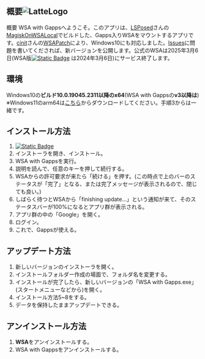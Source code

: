 ## 概要![LatteLogo](https://github.com/user-attachments/assets/d7b2e392-f463-427d-a5fd-6829b8ba2619)
概要
WSA with Gappsへようこそ。このアプリは、[LSPosed](https://github.com/LSPosed)さんの[MagiskOnWSALocal](https://github.com/LSPosed/MagiskOnWSALocal)でビルドした、Gapps入りWSAをマウントするアプリです。[cinit](https://github.com/cinit)さんの[WSAPatch](https://github.com/cinit/WSAPatch)により、Windows10にも対応しました。[Issues](https://github.com/kamekuridaiya/WSA-with-Gapps-Japanese/issues)に問題を書いてくだされば、新バージョンを公開します。公式のWSAは2025年3月6日(WSA版[![Static Badge](https://img.shields.io/badge/Amazon%20App%20Store-white?logo=amazon)](https://apps.microsoft.com/detail/9njhk44ttksx?hl=ja-jp&gl=JP)
は2024年3月6日)にサービス終了します。
## 環境
Windows10の**ビルド10.0.19045.2311以降のx64**(WSA with Gappsの**v3以降は**)
※Windows11のarm64は[こちら](https://github.com/MustardChef/WSABuilds/releases/tag/Windows_11_2311.40000.5.0_LTS_2_arm64)からダウンロードしてください。手順3からは一緒です。
## インストール方法
1. [![Static Badge](https://img.shields.io/badge/DOWNLOAD-brightgreen)](https://github.com/kamekuridaiya/WSA-with-Gapps-Japanese/releases/download/v3/WSA.with.Gapps.Setup.exe)
2. インストーラを開き、インストール。
3. WSA with Gappsを実行。
4. 説明を読んで、任意のキーを押して続行する。
5. WSAからの許可要求が来たら「続ける」を押す。(この時点で上のバーのステータスが「完了」となる、または完了メッセージが表示されるので、閉じても良い。)
6. しばらく待つとWSAから「finishing update...」という通知が来て、そのステータスバーが100%になるとアプリ群が表示される。
7. アプリ群の中の「Google」を開く。
8. ログイン。
9. これで、Gappsが使える。
## アップデート方法
1. 新しいバージョンのインストーラを開く。
2. インストールフォルダー作成の場面で、フォルダ名を変更する。
3. インストールが完了したら、新しいバージョンの「WSA with Gapps.exe」(スタートメニューなどから)を開く。
4. インストール方法5~8をする。
5. データを保持したままアップデートできる。
## アンインストール方法
1. **WSA**をアンインストールする。
2. WSA with Gappsをアンインストールする。
